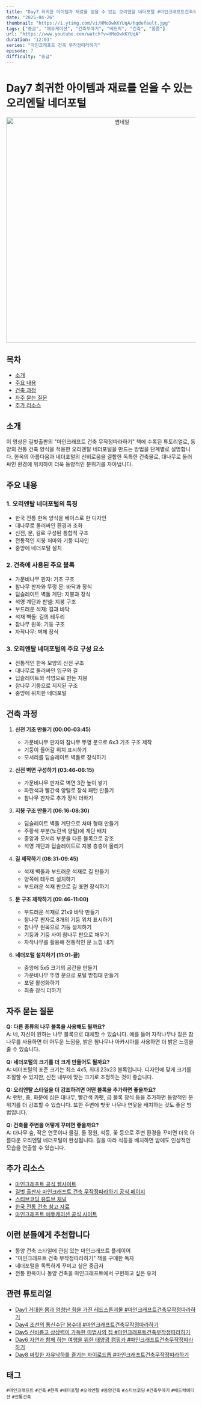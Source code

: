 ```yaml
---
title: "Day7 희귀한 아이템과 재료를 얻을 수 있는 오리엔탈 네더포털 #마인크래프트건축무작정따라하기"
date: "2025-04-26"
thumbnail: "https://i.ytimg.com/vi/HMoDwkKYUqA/hqdefault.jpg"
tags: ["중급", "에듀케이션", "건축무따기", "베드락", "건축", "롱폼"]
url: "https://www.youtube.com/watch?v=HMoDwkKYUqA"
duration: "12:03"
series: "마인크래프트 건축 무작정따라하기"
episode: 7
difficulty: "중급"
---
```

# Day7 희귀한 아이템과 재료를 얻을 수 있는 오리엔탈 네더포털
<div align="center">
  <img src="https://i.ytimg.com/vi/HMoDwkKYUqA/hqdefault.jpg" alt="썸네일" width="600"/>
</div>

## 목차
- [소개](#소개)
- [주요 내용](#주요-내용)
- [건축 과정](#건축-과정)
- [자주 묻는 질문](#자주-묻는-질문)
- [추가 리소스](#추가-리소스)

## 소개
이 영상은 길벗출판의 "마인크래프트 건축 무작정따라하기" 책에 수록된 튜토리얼로, 동양의 전통 건축 양식을 적용한 오리엔탈 네더포털을 만드는 방법을 단계별로 설명합니다. 한옥의 아름다움과 네더포털의 신비로움을 결합한 독특한 건축물로, 대나무로 둘러싸인 환경에 위치하여 더욱 동양적인 분위기를 자아냅니다.

## 주요 내용
### 1. 오리엔탈 네더포털의 특징
- 한국 전통 한옥 양식을 베이스로 한 디자인
- 대나무로 둘러싸인 환경과 조화
- 신전, 문, 길로 구성된 통합적 구조
- 전통적인 지붕 처마와 기둥 디자인
- 중앙에 네더포털 설치

### 2. 건축에 사용된 주요 블록
- 가문비나무 판자: 기초 구조
- 참나무 판자와 뚜껑 문: 바닥과 장식
- 딥슬레이트 벽돌 계단: 지붕과 장식
- 석영 계단과 판넬: 지붕 구조
- 부드러운 석재: 길과 바닥
- 석재 벽돌: 길의 테두리
- 참나무 원목: 기둥 구조
- 자작나무: 벽체 장식

### 3. 오리엔탈 네더포털의 주요 구성 요소
- 전통적인 한옥 모양의 신전 구조
- 대나무로 둘러싸인 입구와 길
- 딥슬레이트와 석영으로 만든 지붕
- 참나무 기둥으로 지지된 구조
- 중앙에 위치한 네더포털

## 건축 과정
1. **신전 기초 만들기 (00:00-03:45)**
   - 가문비나무 판자와 참나무 뚜껑 문으로 6x3 기초 구조 제작
   - 기둥이 들어갈 위치 표시하기
   - 모서리를 딥슬레이트 벽돌로 장식하기

2. **신전 벽면 구성하기 (03:46-06:15)**
   - 가문비나무 판자로 벽면 3칸 높이 쌓기
   - 파란색과 빨간색 양털로 장식 패턴 만들기
   - 참나무 판자로 추가 장식 더하기

3. **지붕 구조 만들기 (06:16-08:30)**
   - 딥슬레이트 벽돌 계단으로 처마 형태 만들기
   - 주황색 부분(노란색 양털)에 계단 배치
   - 중앙과 모서리 부분을 다른 블록으로 강조
   - 석영 계단과 딥슬레이트로 지붕 층층이 올리기

4. **길 제작하기 (08:31-09:45)**
   - 석재 벽돌과 부드러운 석재로 길 만들기
   - 양쪽에 테두리 설치하기
   - 부드러운 석재 판으로 길 표면 장식하기

5. **문 구조 제작하기 (09:46-11:00)**
   - 부드러운 석재로 21x9 바닥 만들기
   - 참나무 판자로 8개의 기둥 위치 표시하기
   - 참나무 원목으로 기둥 설치하기
   - 기둥과 기둥 사이 참나무 판으로 채우기
   - 자작나무를 활용해 전통적인 문 느낌 내기

6. **네더포털 설치하기 (11:01-끝)**
   - 중앙에 5x5 크기의 공간을 만들기
   - 가문비나무 뚜껑 문으로 포털 받침대 만들기
   - 포털 활성화하기
   - 최종 장식 더하기

## 자주 묻는 질문
**Q: 다른 종류의 나무 블록을 사용해도 될까요?**  
A: 네, 자신이 원하는 나무 블록으로 대체할 수 있습니다. 예를 들어 자작나무나 짙은 참나무를 사용하면 더 어두운 느낌을, 밝은 참나무나 아카시아를 사용하면 더 밝은 느낌을 줄 수 있습니다.

**Q: 네더포털의 크기를 더 크게 만들어도 될까요?**  
A: 네더포털의 표준 크기는 최소 4x5, 최대 23x23 블록입니다. 디자인에 맞게 크기를 조절할 수 있지만, 신전 내부에 맞는 크기로 조정하는 것이 좋습니다.

**Q: 오리엔탈 스타일을 더 강조하려면 어떤 블록을 추가하면 좋을까요?**  
A: 랜턴, 종, 화분에 심은 대나무, 빨간색 카펫, 금 블록 장식 등을 추가하면 동양적인 분위기를 더 강조할 수 있습니다. 또한 주변에 벚꽃 나무나 연못을 배치하는 것도 좋은 방법입니다.

**Q: 건축물 주변을 어떻게 꾸미면 좋을까요?**  
A: 대나무 숲, 작은 연못이나 물길, 돌 정원, 석등, 꽃 등으로 주변 환경을 꾸미면 더욱 아름다운 오리엔탈 네더포털이 완성됩니다. 길을 따라 석등을 배치하면 밤에도 인상적인 모습을 연출할 수 있습니다.

## 추가 리소스
- [마인크래프트 공식 웹사이트](https://www.minecraft.net/)
- [길벗 출판사 마인크래프트 건축 무작정따라하기 공식 페이지](링크)
- [스티브코딩 유튜브 채널](https://www.youtube.com/c/스티브코딩)
- [한국 전통 건축 참고 자료](링크)
- [마인크래프트 에듀케이션 공식 사이트](https://education.minecraft.net/)

## 이런 분들에게 추천합니다
- 동양 건축 스타일에 관심 있는 마인크래프트 플레이어
- "마인크래프트 건축 무작정따라하기" 책을 구매한 독자
- 네더포털을 독특하게 꾸미고 싶은 중급자
- 전통 한옥이나 동양 건축을 마인크래프트에서 구현하고 싶은 유저

## 관련 튜토리얼
- [Day1 거대한 몸과 엄청난 힘을 가진 레드스톤괴물 #마인크래프트건축무작정따라하기](링크)
- [Day4 조선의 통신수단 봉수대 #마인크래프트건축무작정따라하기](링크)
- [Day5 신비롭고 상상력이 가득한 마법사의 집 #마인크래프트건축무작정따라하기](링크)
- [Day6 자연과 함께 하는 여행을 위한 태양광 캠핑카 #마인크래프트건축무작정따라하기](링크)
- [Day8 짜릿한 자유낙하를 즐기는 자이로드롭 #마인크래프트건축무작정따라하기](링크)

## 태그
`#마인크래프트` `#건축` `#한옥` `#네더포털` `#오리엔탈` `#동양건축` `#스티브코딩` `#건축무따기` `#베드락에디션` `#전통건축`